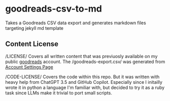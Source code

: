 # goodreads-csv-to-md

Takes a Goodreads CSV data export and generates markdown files targeting jekyll md template

## Content License

/LICENSE/ Covers all written content that was previuosly available on my public [goodreads](https://www.goodreads.com) account. The /goodreads-export.csv/ was generated from [Account Settings Page](https://help.goodreads.com/s/article/How-do-I-get-a-copy-of-my-data-from-Goodreads)

/CODE-LICENSE/ Covers the code within this repo. But it was written with heavy help from ChatGPT 3.5 and GitHub Copilot. Especially since I initailly wrote it in python a language I'm familiar with, but decided to try it as a ruby task since LLMs make it trivial to port small scripts.